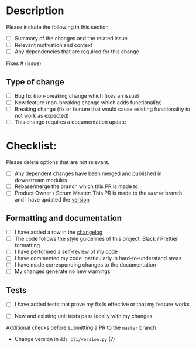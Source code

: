 # Description

Please include the following in this section

- [ ] Summary of the changes and the related issue
- [ ] Relevant motivation and context
- [ ] Any dependencies that are required for this change

Fixes # (issue)

## Type of change

- [ ] Bug fix (non-breaking change which fixes an issue)
- [ ] New feature (non-breaking change which adds functionality)
- [ ] Breaking change (fix or feature that would cause existing functionality to not work as expected)
- [ ] This change requires a documentation update

# Checklist:

Please delete options that are not relevant.

- [ ] Any dependent changes have been merged and published in downstream modules
- [ ] Rebase/merge the branch which this PR is made to
- [ ] Product Owner / Scrum Master: This PR is made to the `master` branch and I have updated the [version](../dds_cli/version.py)

## Formatting and documentation

- [ ] I have added a row in the [changelog](../CHANGELOG.md)
- [ ] The code follows the style guidelines of this project: Black / Prettier formatting
- [ ] I have performed a self-review of my code
- [ ] I have commented my code, particularly in hard-to-understand areas
- [ ] I have made corresponding changes to the documentation
- [ ] My changes generate no new warnings

## Tests

- [ ] I have added tests that prove my fix is effective or that my feature works
- [ ] New and existing unit tests pass locally with my changes


Additional checks before submitting a PR to the `master` branch:
- Change version in `dds_cli/version.py` (?) 